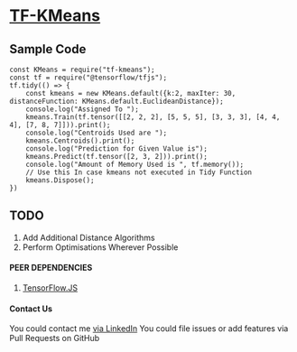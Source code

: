 # [TF-KMeans](https://github.com/pratikpc/TF-KMeans)

## Sample Code

~~~
const KMeans = require("tf-kmeans");
const tf = require("@tensorflow/tfjs");
tf.tidy(() => {
	const kmeans = new KMeans.default({k:2, maxIter: 30, distanceFunction: KMeans.default.EuclideanDistance});
	console.log("Assigned To ");
	kmeans.Train(tf.tensor([[2, 2, 2], [5, 5, 5], [3, 3, 3], [4, 4, 4], [7, 8, 7]])).print();
	console.log("Centroids Used are ");
	kmeans.Centroids().print();
	console.log("Prediction for Given Value is");
	kmeans.Predict(tf.tensor([2, 3, 2])).print();
	console.log("Amount of Memory Used is ", tf.memory());
	// Use this In case kmeans not executed in Tidy Function
	kmeans.Dispose();
})
~~~

## TODO
1. Add Additional Distance Algorithms
2. Perform Optimisations Wherever Possible

#### PEER DEPENDENCIES
1. [TensorFlow.JS](https://www.tensorflow.org/js "tfjs")


#### Contact Us
You could contact me [via LinkedIn](https://www.linkedin.com/in/pratik-chowdhury-889bb2183/ "via LinkedIn")
You could file issues or add features via Pull Requests on GitHub

